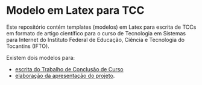 # Modelo em Latex para TCC

Este repositório contém templates (modelos) em Latex 
para escrita de TCCs em formato de artigo científico
para o curso de Tecnologia em Sistemas para Internet do 
Instituto Federal de Educação, Ciência e Tecnologia do Tocantins (IFTO).

Existem dois modelos para:

- [escrita do Trabalho de Conclusão de Curso](projeto)
- [elaboração da apresentação do projeto](apresentacao).